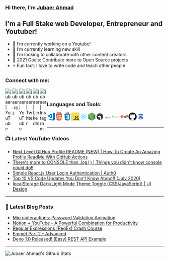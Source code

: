 ### Hi there, I'm [Jubaer Ahmad][website]

## I'm a Full Stake web Developer, Entrepreneur and Youtuber!
- 🔭 I’m currently working on a [Youtube][Youtube]!
- 🌱 I’m currently learning new skill
- 👯 I’m looking to collaborate with other content creators
- 🥅 2021 Goals: Contribute more to Open Source projects
- ⚡ Fun fact: I love to write code and teach other people

### Connect with me:

[<img align="left" alt="jubaer | YouTube" width="22px" src="https://img.icons8.com/color/48/000000/facebook-new.png" />][facebook]
[<img align="left" alt="jubaer.xyz" width="22px" src="https://img.icons8.com/ios-glyphs/50/000000/internet--v1.png" />][website]
[<img align="left" alt="jubaer | YouTube" width="22px" src="https://img.icons8.com/color/2x/youtube-squared.png" />][youtube]
[<img align="left" alt="jubaer | Twitter" width="22px" src="https://img.icons8.com/cute-clipart/2x/twitter.png" />][twitter]
[<img align="left" alt="jubaer | LinkedIn" width="22px" src="https://img.icons8.com/cute-clipart/2x/linkedin.png" />][linkedin]
[<img align="left" alt="jubaer | Instagram" width="22px" src="https://img.icons8.com/fluent/2x/instagram-new.png" />][instagram]

<br />

### Languages and Tools:

[<img align="left" alt="Visual Studio Code" width="26px" src="https://raw.githubusercontent.com/github/explore/80688e429a7d4ef2fca1e82350fe8e3517d3494d/topics/visual-studio-code/visual-studio-code.png" />][webdevplaylist]
[<img align="left" alt="HTML5" width="26px" src="https://raw.githubusercontent.com/github/explore/80688e429a7d4ef2fca1e82350fe8e3517d3494d/topics/html/html.png" />][webdevplaylist]
[<img align="left" alt="CSS3" width="26px" src="https://raw.githubusercontent.com/github/explore/80688e429a7d4ef2fca1e82350fe8e3517d3494d/topics/css/css.png" />][cssplaylist]

[<img align="left" alt="JavaScript" width="26px" src="https://raw.githubusercontent.com/github/explore/80688e429a7d4ef2fca1e82350fe8e3517d3494d/topics/javascript/javascript.png" />][jsplaylist]
[<img align="left" alt="React" width="26px" src="https://raw.githubusercontent.com/github/explore/80688e429a7d4ef2fca1e82350fe8e3517d3494d/topics/react/react.png" />][reactplaylist]


[<img align="left" alt="Node.js" width="26px" src="https://raw.githubusercontent.com/github/explore/80688e429a7d4ef2fca1e82350fe8e3517d3494d/topics/nodejs/nodejs.png" />][webdevplaylist]
[<img align="left" alt="Deno" width="26px" src="https://raw.githubusercontent.com/github/explore/361e2821e2dea67711cde99c9c40ed357061cf27/topics/deno/deno.png" />][webdevplaylist]
[<img align="left" alt="MySQL" width="26px" src="https://raw.githubusercontent.com/github/explore/80688e429a7d4ef2fca1e82350fe8e3517d3494d/topics/mysql/mysql.png" />][webdevplaylist]
[<img align="left" alt="MongoDB" width="26px" src="https://raw.githubusercontent.com/github/explore/80688e429a7d4ef2fca1e82350fe8e3517d3494d/topics/mongodb/mongodb.png" />][webdevplaylist]
[<img align="left" alt="Git" width="26px" src="https://raw.githubusercontent.com/github/explore/80688e429a7d4ef2fca1e82350fe8e3517d3494d/topics/git/git.png" />][webdevplaylist]
[<img align="left" alt="GitHub" width="26px" src="https://raw.githubusercontent.com/github/explore/78df643247d429f6cc873026c0622819ad797942/topics/github/github.png" />][webdevplaylist]

[<img align="left" alt="SQL" width="26px" src="https://raw.githubusercontent.com/github/explore/80688e429a7d4ef2fca1e82350fe8e3517d3494d/topics/sql/sql.png" />][webdevplaylist]


<br />
<br />

---

### 📺 Latest YouTube Videos
<!-- YOUTUBE:START -->
- [Next Level GitHub Profile README (NEW) | How To Create An Amazing Profile ReadMe With GitHub Actions](https://www.youtube.com/)
- [There's more to CONSOLE than .log( ) | Things you didn't know console could do!!](https://www.youtube.com/)
- [Simple React.js User Login Authentication | Auth0](https://www.youtube.com/)
- [Top 10 VS Code Updates You Don't Know About!! (July 2020)](https://www.youtube.com/)
- [localStorage Dark/Light Mode Theme Toggle (CSS/JavaScript) | UI Design](https://www.youtube.com/)
<!-- YOUTUBE:END -->

---

### 📕 Latest Blog Posts
<!-- BLOG-POST-LIST:START -->
- [Microinteractions: Password Validation Animation](https://dev.to/)
- [Notion + YouTube - A Powerful Combination for Productivity](https://dev.to/)
- [Regular Expressions (RegEx) Crash Course](https://dev.to/)
- [Emmet Part 2 - Advanced](https://dev.to/)
- [Deno 1.0 Released! (Easy) REST API Example](https://dev.to/)
<!-- BLOG-POST-LIST:END -->

---

<img align="left" alt="Jubaer Ahmad's Github Stats" src="https://github-readme-stats.vercel.app/api?username=JubaerAhmad&show_icons=true&hide_border=true" />

[website]: https://jubaer.xyz
[facebook]: https://web.facebook.com/JubaerAhmad.Me
[twitter]: https://twitter.com/
[Youtube]: https://www.youtube.com/studyaider
[instagram]: https://www.instagram.com/
[linkedin]: https://www.linkedin.com/
[webdevplaylist]: https://www.youtube.com/
[jsplaylist]: https://www.youtube.com/
[cssplaylist]: https://www.youtube.com/
[reactplaylist]: https://www.youtube.com/
